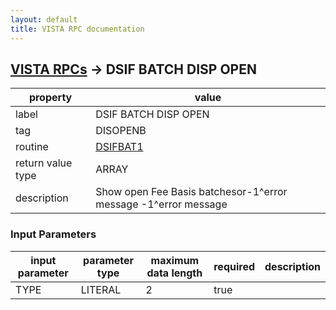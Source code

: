 ```yaml
---
layout: default
title: VISTA RPC documentation
---
```




## [VISTA RPCs](TableOfContent.md) &#8594; DSIF BATCH DISP OPEN 

 property | value 
--- | --- 
 label | DSIF BATCH DISP OPEN
 tag | DISOPENB
 routine | [DSIFBAT1](http://code.osehra.org/dox/Routine_DSIFBAT1_source.html)
 return value type | ARRAY
 description | Show open Fee Basis batchesor-1^error message -1^error message 

### Input Parameters

| input parameter | parameter type | maximum data length | required | description | 
| --- | --- | --- | --- | --- | 
| TYPE | LITERAL | 2 | true |  | 